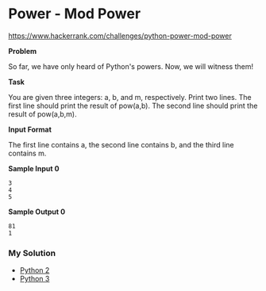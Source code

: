 # Power - Mod Power

https://www.hackerrank.com/challenges/python-power-mod-power

**Problem**

So far, we have only heard of Python's powers. Now, we will witness them!

**Task**

You are given three integers: a, b, and m, respectively. Print two lines. 
The first line should print the result of pow(a,b). The second line should print the result of pow(a,b,m).

**Input Format**

The first line contains a, the second line contains b, and the third line contains m.

**Sample Input 0**

```
3
4
5
```

**Sample Output 0**

```
81
1
```

### My Solution

- [Python 2](python2.py)
- [Python 3](python3.py)